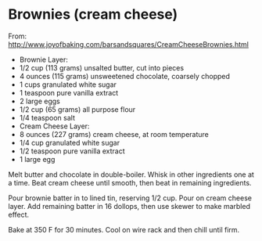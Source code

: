 # Brownies (cream cheese)
From: http://www.joyofbaking.com/barsandsquares/CreamCheeseBrownies.html

* Brownie Layer:
* 1/2 cup (113 grams) unsalted butter, cut into pieces
* 4 ounces (115 grams) unsweetened chocolate, coarsely chopped
* 1 cups  granulated white sugar
* 1 teaspoon pure vanilla extract
* 2 large eggs
* 1/2 cup (65 grams) all purpose flour
* 1/4 teaspoon salt
* Cream Cheese Layer:
* 8 ounces (227 grams) cream cheese, at room temperature
* 1/4 cup granulated white sugar
* 1/2 teaspoon pure vanilla extract
* 1 large egg

Melt butter and chocolate in double-boiler. Whisk in other ingredients one at a time. Beat cream cheese until smooth, then beat in remaining ingredients.

Pour brownie batter in to lined tin, reserving 1/2 cup. Pour on cream cheese layer.  Add remaining batter in 16 dollops, then use skewer to make marbled effect.

Bake at 350 F for 30 minutes.  Cool on wire rack and then chill until firm.

